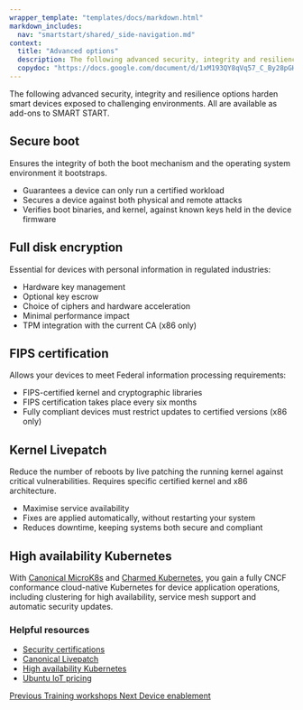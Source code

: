 ```yaml
---
wrapper_template: "templates/docs/markdown.html"
markdown_includes:
  nav: "smartstart/shared/_side-navigation.md"
context:
  title: "Advanced options"
  description: The following advanced security, integrity and resilience options harden smart devices exposed to challenging environments. All are available as add-ons to SMART START.
  copydoc: "https://docs.google.com/document/d/1xM193QY8qVq57_C_By28pGHDJKZleN49JwelrZzZJWw/edit"
---
```


The following advanced security, integrity and resilience options harden smart devices exposed to challenging environments. All are available as add-ons to SMART START.

## Secure boot

Ensures the integrity of both the boot mechanism and the operating system environment it bootstraps.

* Guarantees a device can only run a certified workload
* Secures a device against both physical and remote attacks
* Verifies boot binaries, and kernel, against known keys held in the device firmware

## Full disk encryption

Essential for devices with personal information in regulated industries:

* Hardware key management
* Optional key escrow
* Choice of ciphers and hardware acceleration
* Minimal performance impact
* TPM integration with the current CA (x86 only)

## FIPS certification

Allows your devices to meet Federal information processing requirements:

* FIPS-certified kernel and cryptographic libraries
* FIPS certification takes place every six months
* Fully compliant devices must restrict updates to certified versions
(x86 only)

## Kernel Livepatch

Reduce the number of reboots by live patching the running kernel against critical vulnerabilities. Requires specific certified kernel and x86 architecture.

* Maximise service availability
* Fixes are applied automatically, without restarting your system
* Reduces downtime, keeping systems both secure and compliant

## High availability Kubernetes

With [Canonical MicroK8s](https://microk8s.io/) and [Charmed Kubernetes](/kubernetes), you gain a fully CNCF conformance cloud-native Kubernetes for device application operations, including clustering for high availability, service mesh support and automatic security updates.

### Helpful resources

* [Security certifications](/security/certifications)
* [Canonical Livepatch](/livepatch)
* [High availability Kubernetes](/kubernetes)
* [Ubuntu IoT pricing](/pricing/devices)

<footer class="p-article-pagination">
  <a class="p-article-pagination__link--previous" href="/smartstart/guide/training-workshops">
    <span class="p-article-pagination__label">Previous</span>
    <span class="p-article-pagination__title">Training workshops</span>
  </a>
  <a class="p-article-pagination__link--next" href="/smartstart/guide/device-enablement">
    <span class="p-article-pagination__label">Next</span>
    <span class="p-article-pagination__title">Device enablement</span>
  </a>
</footer>
